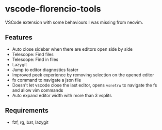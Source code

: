 # vscode-florencio-tools

VSCode extension with some behaviours I was missing from neovim.

## Features

- Auto close sidebar when there are editors open side by side
- Telescope: Find files
- Telescope: Find in files
- Lazygit
- Jump to editor diagnostics faster
- Improved peek experience by removing selection on the opened editor
- fx command to navigate a json file
- Doesn't let vscode close the last editor, opens `vsnetrw` to navigate the fs and allow vim commands
- Auto expand editor width with more than 3 vsplits

## Requirements

- fzf, rg, bat, lazygit
